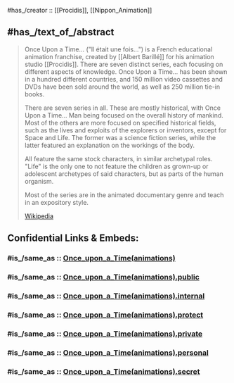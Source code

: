 
#has_/creator :: [[Procidis]], [[Nippon_Animation]] 

## #has_/text_of_/abstract 

> Once Upon a Time... ("Il était une fois...") is a French educational animation franchise, 
> created by [[Albert Barillé]] for his animation studio [[Procidis]]. 
> There are seven distinct series, each focusing on different aspects of knowledge. 
> Once Upon a Time... has been shown in a hundred different countries, 
> and 150 million video cassettes and DVDs have been sold around the world, 
> as well as 250 million tie-in books.
>
> There are seven series in all. These are mostly historical, with Once Upon a Time... Man 
> being focused on the overall history of mankind. 
> Most of the others are more focused on specified historical fields, 
> such as the lives and exploits of the explorers or inventors, except for Space and Life. 
> The former was a science fiction series, while 
> the latter featured an explanation on the workings of the body. 
> 
> All feature the same stock characters, in similar archetypal roles. 
> "Life" is the only one to not feature the children as grown-up 
> or adolescent archetypes of said characters, but as parts of the human organism.
>
> Most of the series are in the animated documentary genre and teach in an expository style.
>
> [Wikipedia](https://en.wikipedia.org/wiki/Once%20Upon%20a%20Time...)


## Confidential Links & Embeds: 

### #is_/same_as :: [Once_upon_a_Time(animations)](/_Standards/Society/Communication/Media/Movie/Movie-Genre/Animation/Anime/Once_upon_a_Time(animations).md) 

### #is_/same_as :: [Once_upon_a_Time(animations).public](/_public/Society/Communication/Media/Movie/Movie-Genre/Animation/Anime/Once_upon_a_Time(animations).public.md) 

### #is_/same_as :: [Once_upon_a_Time(animations).internal](/_internal/Society/Communication/Media/Movie/Movie-Genre/Animation/Anime/Once_upon_a_Time(animations).internal.md) 

### #is_/same_as :: [Once_upon_a_Time(animations).protect](/_protect/Society/Communication/Media/Movie/Movie-Genre/Animation/Anime/Once_upon_a_Time(animations).protect.md) 

### #is_/same_as :: [Once_upon_a_Time(animations).private](/_private/Society/Communication/Media/Movie/Movie-Genre/Animation/Anime/Once_upon_a_Time(animations).private.md) 

### #is_/same_as :: [Once_upon_a_Time(animations).personal](/_personal/Society/Communication/Media/Movie/Movie-Genre/Animation/Anime/Once_upon_a_Time(animations).personal.md) 

### #is_/same_as :: [Once_upon_a_Time(animations).secret](/_secret/Society/Communication/Media/Movie/Movie-Genre/Animation/Anime/Once_upon_a_Time(animations).secret.md)

